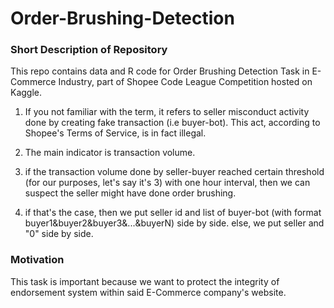 # Order-Brushing-Detection 

### Short Description of Repository

This repo contains data and R code for Order Brushing Detection Task in E-Commerce Industry, part of Shopee Code League Competition hosted on Kaggle.

1. If you not familiar with the term, it refers to seller misconduct activity done by creating fake transaction (i.e buyer-bot). This act, according to Shopee's Terms of Service, is in fact illegal. 

2. The main indicator is transaction volume. 

3. if the transaction volume done by seller-buyer reached certain threshold (for our purposes, let's say it's 3) with one hour interval, then we can suspect the seller might have done order brushing. 
  
4. if that's the case, then we put seller id and list of buyer-bot (with format buyer1&buyer2&buyer3&...&buyerN) side by side. else, we put seller and "0" side by side.

### Motivation

This task is important because we want to protect the integrity of endorsement system within said E-Commerce company's website. 


